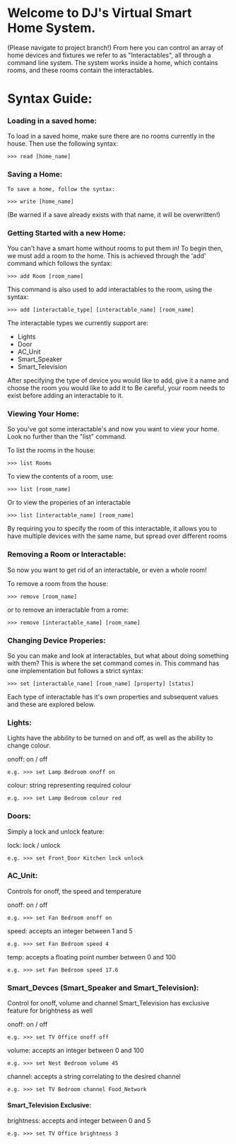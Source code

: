 # Welcome to DJ's Virtual Smart Home System.
(Please navigate to project branch!)
From here you can control an array of home devices and fixtures we refer to as "Interactables", all through a command line system.
The system works inside a home, which contains rooms, and these rooms contain the interactables.

# Syntax Guide:

### Loading in a saved home:
To load in a saved home, make sure there are no rooms currently in the house. Then use the following syntax:

	>>> read [home_name]

### Saving a Home:
	To save a home, follow the syntax:

	>>> write [home_name]

(Be warned if a save already exists with that name, it will be overwritten!)

### Getting Started with a new Home:
You can't have a smart home without rooms to put them in! To begin then, we must add a room to the home.
This is achieved through the 'add' command which follows the syntax:

	>>> add Room [room_name]

This command is also used to add interactables to the room, using the syntax:

	>>> add [interactable_type] [interactable_name] [room_name]

The interactable types we currently support are:
- Lights
- Door
- AC_Unit
- Smart_Speaker
- Smart_Television

After specifying the type of device you would like to add, give it a name and choose the room you would like to add it to
Be careful, your room needs to exist before adding an interactable to it.

### Viewing Your Home:
So you've got some interactable's and now you want to view your home. Look no further than the "list" command.

To list the rooms in the house:

	>>> list Rooms

To view the contents of a room, use:

	>>> list [room_name]

Or to view the properies of an interactable

	>>> list [interactable_name] [room_name]

By requiring you to specify the room of this interactable, it allows you to have multiple devices with the same name, but spread over different rooms

### Removing a Room or Interactable:
So now you want to get rid of an interactable, or even a whole room!

To remove a room from the house:

	>>> remove [room_name]

or to remove an interactable from a rome:

	>>> remove [interactable_name] [room_name]


### Changing Device Properies:
So you can make and look at interactables, but what about doing something with them?
This is where the set command comes in.
This command has one implementation but follows a strict syntax:

	>>> set [interactable_name] [room_name] [property] [status]

Each type of interactable has it's own properties and subsequent values and these are explored below.

### Lights:
Lights have the abbility to be turned on and off, as well as the ability to change colour.

onoff: on / off
      
	e.g. >>> set Lamp Bedroom onoff on

colour: string representing required colour

	e.g. >>> set Lamp Bedroom colour red

### Doors:
Simply a lock and unlock feature:

lock: lock / unlock

	e.g. >>> set Front_Door Kitchen lock unlock

### AC_Unit:
Controls for onoff, the speed and temperature

onoff: on / off

	e.g. >>> set Fan Bedroom onoff on

speed: accepts an integer between 1 and 5

	e.g. >>> set Fan Bedroom speed 4

temp: accepts a floating point number between 0 and 100

	e.g. >>> set Fan Bedroom speed 17.6

### Smart_Devces (Smart_Speaker and Smart_Television):
Control for onoff, volume and channel
Smart_Television has exclusive feature for brightness as well

onoff: on / off

	e.g. >>> set TV Office onoff off

volume: accepts an integer between 0 and 100

	e.g. >>> set Nest Bedroom volume 45

channel: accepts a string correlating to the desired channel

	e.g. >>> set TV Bedroom channel Food_Network

#### Smart_Television Exclusive:
brightness: accepts and integer between 0 and 5

	e.g. >>> set TV Office brightness 3
